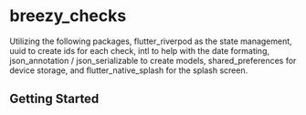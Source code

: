 # breezy_checks

Utilizing the following packages, flutter_riverpod as the state management, uuid to create ids for each check, intl to help with the date formating, json_annotation / json_serializable to create models, shared_preferences for device storage, and flutter_native_splash for the splash screen.

## Getting Started


